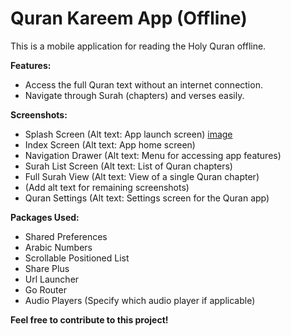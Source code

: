 # Quran Kareem App (Offline)

This is a mobile application for reading the Holy Quran offline.

**Features:**

* Access the full Quran text without an internet connection.
* Navigate through Surah (chapters) and verses easily.

**Screenshots:**

* Splash Screen (Alt text: App launch screen) [image](images/1.jpeg)
* Index Screen (Alt text: App home screen)
* Navigation Drawer (Alt text: Menu for accessing app features)
* Surah List Screen (Alt text: List of Quran chapters)
* Full Surah View (Alt text: View of a single Quran chapter)
* (Add alt text for remaining screenshots)
* Quran Settings (Alt text: Settings screen for the Quran app)

**Packages Used:**

* Shared Preferences
* Arabic Numbers
* Scrollable Positioned List
* Share Plus
* Url Launcher
* Go Router
* Audio Players (Specify which audio player if applicable)

**Feel free to contribute to this project!**

